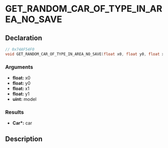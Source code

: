 # GET_RANDOM_CAR_OF_TYPE_IN_AREA_NO_SAVE

## Declaration
```cpp
// 0x74AF54F0
void GET_RANDOM_CAR_OF_TYPE_IN_AREA_NO_SAVE(float x0, float y0, float x1, float y1, uint model, Car* car);
```

### Arguments
- **float:** x0
- **float:** y0
- **float:** x1
- **float:** y1
- **uint:** model

### Results
- **Car\*:** car

## Description

